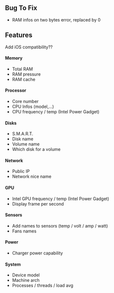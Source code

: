 ## Bug To Fix

- RAM infos on two bytes error, replaced by 0


## Features

Add iOS compatibility??

#### Memory

- Total RAM
- RAM pressure
- RAM cache

#### Processor

- Core number
- CPU Infos (model,...)
- CPU frequency / temp (Intel Power Gadget)

#### Disks

- S.M.A.R.T.
- Disk name
- Volume name
- Which disk for a volume

#### Network

- Public IP
- Network nice name

#### GPU

- Intel GPU frequency / temp (Intel Power Gadget)
- Display frame per second

#### Sensors

- Add names to sensors (temp / volt / amp / watt)
- Fans names

#### Power

- Charger power capability

#### System

- Device model
- Machine arch
- Processes / threads / load avg
